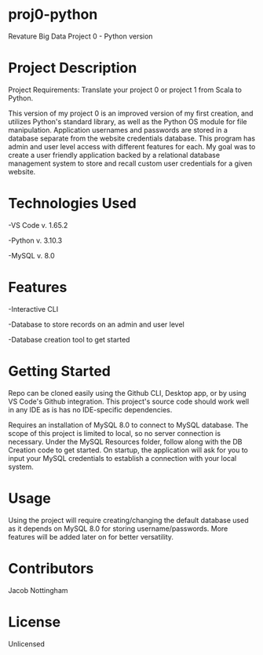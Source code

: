 # proj0-python
Revature Big Data Project 0 - Python version

# Project Description
Project Requirements: Translate your project 0 or project 1 from Scala to Python.

This version of my project 0 is an improved version of my first creation, and utilizes Python's standard library, as well as the Python OS module for file manipulation. Application usernames and passwords are stored in a database separate from the website credentials database. This program has admin and user level access with different features for each. My goal was to create a user friendly application backed by a relational database management system to store and recall custom user credentials for a given website.

# Technologies Used
-VS Code v. 1.65.2

-Python v. 3.10.3

-MySQL v. 8.0

# Features
-Interactive CLI

-Database to store records on an admin and user level

-Database creation tool to get started

# Getting Started
Repo can be cloned easily using the Github CLI, Desktop app, or by using VS Code's Github integration. This project's source code should work well in any IDE as is has no IDE-specific dependencies. 

Requires an installation of MySQL 8.0 to connect to MySQL database. The scope of this project is limited to local, so no server connection is necessary. 
    Under the MySQL Resources folder, follow along with the DB Creation code to get started. 
    On startup, the application will ask for you to input your MySQL credentials to establish a connection with your local system.

# Usage
Using the project will require creating/changing the default database used as it depends on MySQL 8.0 for storing username/passwords.  More features will be added later on for better versatility.  

# Contributors
Jacob Nottingham

# License
Unlicensed
